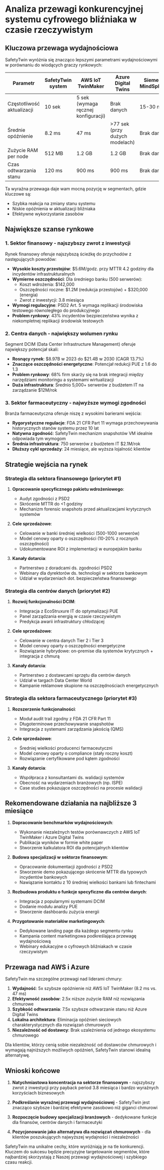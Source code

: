 # Analiza przewagi konkurencyjnej systemu cyfrowego bliźniaka w czasie rzeczywistym

## Kluczowa przewaga wydajnościowa

SafetyTwin wyróżnia się znacząco lepszymi parametrami wydajnościowymi w porównaniu do wiodących graczy rynkowych:

| Parametr | SafetyTwin system | AWS IoT TwinMaker | Azure Digital Twins | Siemens MindSphere | Schneider EcoStruxure |
|----------|-------------|-------------------|---------------------|--------------------|-----------------------|
| Częstotliwość aktualizacji | 10 sek | 5 sek (wymaga ręcznej konfiguracji) | Brak danych | 15-30 min | 1 min |
| Średnie opóźnienie | 8.2 ms | 47 ms | >77 sek (przy dużych modelach) | Brak danych | Brak danych |
| Zużycie RAM per node | 512 MB | 1.2 GB | 1.2 GB | Brak danych | Brak danych |
| Czas odtwarzania stanu | 120 ms | 900 ms | 900 ms | Brak danych | Brak danych |

Ta wyraźna przewaga daje wam mocną pozycję w segmentach, gdzie kluczowe są:
- Szybka reakcja na zmiany stanu systemu
- Niskie opóźnienia w aktualizacji bliźniaka
- Efektywne wykorzystanie zasobów

## Największe szanse rynkowe

### 1. Sektor finansowy - najszybszy zwrot z inwestycji

Rynek finansowy oferuje najszybszą ścieżkę do przychodów z następujących powodów:

- **Wysokie koszty przestojów**: $5.6M/godz. przy MTTR 4.2 godziny dla incydentów infrastrukturalnych
- **Wymierne oszczędności**: Dla średniego banku (500 serwerów):
  - Koszt wdrożenia: $142,000
  - Oszczędności roczne: $1.2M (redukcja przestojów) + $320,000 (energia)
  - Zwrot z inwestycji: 3.8 miesiąca
- **Wymogi regulacyjne**: PSD2 Art. 5 wymaga replikacji środowiska testowego równoległego do produkcyjnego
- **Problem rynkowy**: 43% incydentów bezpieczeństwa wynika z niekompletnej replikacji środowisk testowych

### 2. Centra danych - największy wolumen rynku

Segment DCIM (Data Center Infrastructure Management) oferuje największy potencjał skali:

- **Rosnący rynek**: $8.97B w 2023 do $21.4B w 2030 (CAGR 13.7%)
- **Znaczące oszczędności energetyczne**: Potencjał redukcji PUE z 1.6 do 1.3
- **Problem rynkowy**: 68% firm skarży się na brak integracji między narzędziami monitoringu a systemami wirtualizacji
- **Duża infrastruktura**: Średnio 5,000+ serwerów z budżetem IT na zarządzanie $12M/rok

### 3. Sektor farmaceutyczny - najwyższe wymogi zgodności

Branża farmaceutyczna oferuje niszę z wysokimi barierami wejścia:

- **Rygorystyczne regulacje**: FDA 21 CFR Part 11 wymaga przechowywania historycznych stanów systemu przez 10 lat
- **Natywna zgodność**: SafetyTwin mechanizm snapshotów VM idealnie odpowiada tym wymogom
- **Średnia infrastruktura**: 750 serwerów z budżetem IT $2.1M/rok
- **Dłuższy cykl sprzedaży**: 24 miesiące, ale wyższa lojalność klientów

## Strategie wejścia na rynek

### Strategia dla sektora finansowego (priorytet #1)

1. **Opracowanie specyficznego pakietu wdrożeniowego**:
   - Audyt zgodności z PSD2
   - Skrócenie MTTR do <1 godziny
   - Mechanizm forensic snapshots przed aktualizacjami krytycznych systemów

2. **Cele sprzedażowe**:
   - Celowanie w banki średniej wielkości (500-1000 serwerów)
   - Model cenowy oparty o oszczędności (10-20% z rocznych oszczędności)
   - Udokumentowane ROI z implementacji w europejskim banku

3. **Kanały dotarcia**:
   - Partnerstwo z doradcami ds. zgodności PSD2
   - Webinary dla dyrektorów ds. technologii w sektorze bankowym
   - Udział w wydarzeniach dot. bezpieczeństwa finansowego

### Strategia dla centrów danych (priorytet #2)

1. **Rozwój funkcjonalności DCIM**:
   - Integracja z EcoStruxure IT do optymalizacji PUE
   - Panel zarządzania energią w czasie rzeczywistym
   - Predykcja awarii infrastruktury chłodzącej

2. **Cele sprzedażowe**:
   - Celowanie w centra danych Tier 2 i Tier 3
   - Model cenowy oparty o oszczędności energetyczne
   - Rozwiązanie hybrydowe: on-premise dla systemów krytycznych + integracja z chmurą

3. **Kanały dotarcia**:
   - Partnerstwo z dostawcami sprzętu dla centrów danych
   - Udział w targach Data Center World
   - Kampanie reklamowe skupione na oszczędnościach energetycznych

### Strategia dla sektora farmaceutycznego (priorytet #3)

1. **Rozszerzenie funkcjonalności**:
   - Moduł audit trail zgodny z FDA 21 CFR Part 11
   - Długoterminowe przechowywanie snapshotów
   - Integracja z systemami zarządzania jakością (QMS)

2. **Cele sprzedażowe**:
   - Średniej wielkości producenci farmaceutyczni
   - Model cenowy oparty o compliance (stały roczny koszt)
   - Rozwiązanie certyfikowane pod kątem zgodności

3. **Kanały dotarcia**:
   - Współpraca z konsultantami ds. walidacji systemów
   - Obecność na wydarzeniach branżowych (np. ISPE)
   - Case studies pokazujące oszczędności na procesie walidacji

## Rekomendowane działania na najbliższe 3 miesiące

1. **Dopracowanie benchmarków wydajnościowych**:
   - Wykonanie niezależnych testów porównawczych z AWS IoT TwinMaker i Azure Digital Twins
   - Publikacja wyników w formie white paper
   - Stworzenie kalkulatora ROI dla potencjalnych klientów

2. **Budowa specjalizacji w sektorze finansowym**:
   - Opracowanie dokumentacji zgodności z PSD2
   - Stworzenie demo pokazującego skrócenie MTTR dla typowych incydentów bankowych
   - Nawiązanie kontaktu z 10 średniej wielkości bankami lub fintechami

3. **Rozbudowa produktu o funkcje specyficzne dla centrów danych**:
   - Integracja z popularnymi systemami DCIM
   - Dodanie modułu analizy PUE
   - Stworzenie dashboardu zużycia energii

4. **Przygotowanie materiałów marketingowych**:
   - Dedykowane landing page dla każdego segmentu rynku
   - Kampania content marketingowa podkreślająca przewagę wydajnościową
   - Webinary edukacyjne o cyfrowych bliźniakach w czasie rzeczywistym

## Przewaga nad AWS i Azure

SafetyTwin ma szczególne przewagi nad liderami chmury:

1. **Wydajność**: 5x szybsze opóźnienie niż AWS IoT TwinMaker (8.2 ms vs. 47 ms)
2. **Efektywność zasobów**: 2.5x niższe zużycie RAM niż rozwiązania chmurowe
3. **Szybkość odtwarzania**: 7.5x szybsze odtwarzanie stanu niż Azure Digital Twins
4. **Lokalna architektura**: Eliminacja opóźnień sieciowych charakterystycznych dla rozwiązań chmurowych
5. **Niezależność od dostawcy**: Brak uzależnienia od jednego ekosystemu chmurowego

Dla klientów, którzy cenią sobie niezależność od dostawców chmurowych i wymagają najniższych możliwych opóźnień, SafetyTwin stanowi idealną alternatywę.

## Wnioski końcowe

1. **Natychmiastowa koncentracja na sektorze finansowym** - najszybszy zwrot z inwestycji przy payback period 3.8 miesiąca i bardzo wyraźnych korzyściach biznesowych

2. **Podkreślanie wyraźnej przewagi wydajnościowej** - SafetyTwin jest znacząco szybsze i bardziej efektywne zasobowo niż giganci chmurowi

3. **Rozpoczęcie budowy specjalizacji branżowych** - dedykowane funkcje dla finansów, centrów danych i farmaceutyki

4. **Pozycjonowanie jako alternatywa dla rozwiązań chmurowych** - dla klientów poszukujących najwyższej wydajności i niezależności

SafetyTwin ma unikalne cechy, które wyróżniają je na tle konkurencji. Kluczem do sukcesu będzie precyzyjne targetowanie segmentów, które najbardziej skorzystają z Naszej przewagi wydajnościowej i szybkiego czasu reakcji.